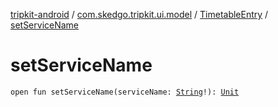 [tripkit-android](../../index.md) / [com.skedgo.tripkit.ui.model](../index.md) / [TimetableEntry](index.md) / [setServiceName](./set-service-name.md)

# setServiceName

`open fun setServiceName(serviceName: `[`String`](https://kotlinlang.org/api/latest/jvm/stdlib/kotlin/-string/index.html)`!): `[`Unit`](https://kotlinlang.org/api/latest/jvm/stdlib/kotlin/-unit/index.html)